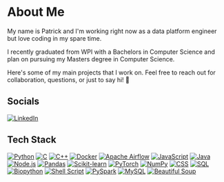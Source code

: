 # About Me

My name is Patrick and I'm working right now as a data platform engineer but love coding in my spare time. 

I recently graduated from WPI with a Bachelors in Computer Science and plan on pursuing my Masters degree in Computer Science. 

Here's some of my main projects that I work on. Feel free to reach out for collaboration, questions, or just to say hi! 🚀


## Socials

[![LinkedIn](https://img.shields.io/badge/LinkedIn-0077B5?style=for-the-badge&logo=LinkedIn&logoColor=white)](https://www.linkedin.com/in/patrick-mejia-6045151a1/)


## Tech Stack

[![Python](https://img.shields.io/badge/Python-3776AB?style=for-the-badge&logo=Python&logoColor=white)](https://www.python.org/)
[![C](https://img.shields.io/badge/C-00599C?style=for-the-badge&logo=c&logoColor=white)](https://en.wikipedia.org/wiki/C_(programming_language))
[![C++](https://img.shields.io/badge/C++-00599C?style=for-the-badge&logo=cplusplus&logoColor=white)](https://isocpp.org/)
[![Docker](https://img.shields.io/badge/Docker-2496ED?style=for-the-badge&logo=Docker&logoColor=white)](https://www.docker.com/)
[![Apache Airflow](https://img.shields.io/badge/Apache%20Airflow-007A88?style=for-the-badge&logo=Apache%20Airflow&logoColor=white)](https://airflow.apache.org/)
[![JavaScript](https://img.shields.io/badge/JavaScript-F7DF1E?style=for-the-badge&logo=JavaScript&logoColor=black)](https://developer.mozilla.org/en-US/docs/Web/JavaScript)
[![Java](https://img.shields.io/badge/Java-007396?style=for-the-badge&logo=Java&logoColor=white)](https://www.java.com/)
[![Node.js](https://img.shields.io/badge/Node.js-339933?style=for-the-badge&logo=node.js&logoColor=white)](https://nodejs.org/)
[![Pandas](https://img.shields.io/badge/Pandas-150458?style=for-the-badge&logo=pandas&logoColor=white)](https://pandas.pydata.org/)
[![Scikit-learn](https://img.shields.io/badge/Scikit%20learn-F7931E?style=for-the-badge&logo=scikit-learn&logoColor=white)](https://scikit-learn.org/stable/)
[![PyTorch](https://img.shields.io/badge/PyTorch-EE4C2C?style=for-the-badge&logo=PyTorch&logoColor=white)](https://pytorch.org/)
[![NumPy](https://img.shields.io/badge/NumPy-013243?style=for-the-badge&logo=numpy&logoColor=white)](https://numpy.org/)
[![CSS](https://img.shields.io/badge/CSS-1572B6?style=for-the-badge&logo=CSS3&logoColor=white)](https://developer.mozilla.org/en-US/docs/Web/CSS)
[![SQL](https://img.shields.io/badge/SQL-4479A1?style=for-the-badge&logo=MySQL&logoColor=white)](https://www.w3schools.com/sql/)
[![Biopython](https://img.shields.io/badge/Biopython-FF9E18?style=for-the-badge&logo=Python&logoColor=white)](https://biopython.org/)
[![Shell Script](https://img.shields.io/badge/Shell_Script-121011?style=for-the-badge&logo=gnu-bash&logoColor=white)](https://en.wikipedia.org/wiki/Shell_script)
[![PySpark](https://img.shields.io/badge/PySpark-E25A1C?style=for-the-badge&logo=Apache%20Spark&logoColor=white)](https://spark.apache.org/)
[![MySQL](https://img.shields.io/badge/MySQL-4479A1?style=for-the-badge&logo=MySQL&logoColor=white)](https://www.mysql.com/)
[![Beautiful Soup](https://img.shields.io/badge/Beautiful%20Soup-ff69b4?style=for-the-badge&logo=Python&logoColor=white)](https://www.crummy.com/software/BeautifulSoup/bs4/doc/)

